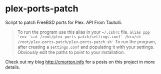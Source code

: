 # plex-ports-patch
Script to patch FreeBSD ports for Plex. API From Tautulli.

> To run the program use this alias in your `~/.cshrc` file.
> ```alias ppp       'env `cat /root/plex-ports-patch/settings.conf` /bin/sh /root/plex-ports-patch/plex-ports-patch.sh'```
> To run the program, after creating a `settings.conf` and populating it with your settings. Obviously edit the paths to point to your installation.

Check out my blog http://cmorton.info for a posts on this project in more details.
